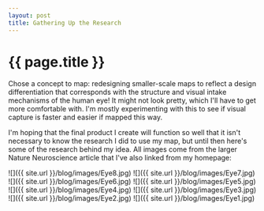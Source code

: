 ```yaml
---
layout: post
title: Gathering Up the Research
---
```


{{ page.title }}
================

<p class="meta">

Chose a concept to map: redesigning smaller-scale maps to reflect a design differentiation that corresponds with the structure and visual intake mechanisms of the human eye! It might not look pretty, which I'll have to get more comfortable with. I'm mostly experimenting with this to see if visual capture is faster and easier if mapped this way.

I'm hoping that the final product I create will function so well that it isn't necessary to know the research I did to use my map, but until then here's some of the research behind my idea. All images come from the larger Nature Neuroscience article that I've also linked from my homepage:

![]({{ site.url }}/blog/images/Eye8.jpg)
![]({{ site.url }}/blog/images/Eye7.jpg)
![]({{ site.url }}/blog/images/Eye6.jpg)
![]({{ site.url }}/blog/images/Eye5.jpg)
![]({{ site.url }}/blog/images/Eye4.jpg)
![]({{ site.url }}/blog/images/Eye3.jpg)
![]({{ site.url }}/blog/images/Eye2.jpg)
![]({{ site.url }}/blog/images/Eye1.jpg)
